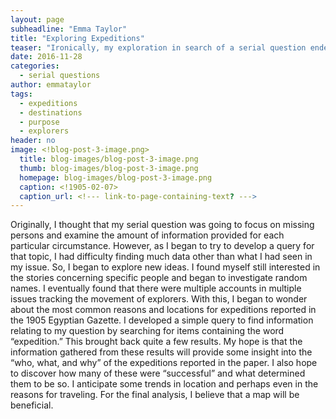 ```yaml
---
layout: page
subheadline: "Emma Taylor"
title: "Exploring Expeditions"
teaser: "Ironically, my exploration in search of a serial question ended with just that...exploration."
date: 2016-11-28 
categories:
  - serial questions
author: emmataylor
tags:
  - expeditions
  - destinations
  - purpose
  - explorers
header: no
image: <!blog-post-3-image.png>
  title: blog-images/blog-post-3-image.png
  thumb: blog-images/blog-post-3-image.png
  homepage: blog-images/blog-post-3-image.png
  caption: <!1905-02-07>
  caption_url: <!--- link-to-page-containing-text? --->
---
```

Originally, I thought that my serial question was going to focus on missing persons and examine the amount of information provided for each particular circumstance. However, as I began to try to develop a query for that topic, I had difficulty finding much data other than what I had seen in my issue. So, I began to explore new ideas. I found myself still interested in the stories concerning specific people and began to investigate random names. I eventually found that there were multiple accounts in multiple issues tracking the movement of explorers. With this, I began to wonder about the most common reasons and locations for expeditions  reported in the 1905 Egyptian Gazette. I developed a simple query to find information relating to my question by searching for items containing the word “expedition.” This brought back quite a few results. My hope is that the information gathered from these results will provide some insight into the “who, what, and why” of the expeditions reported in the paper. I also hope to discover how many of these were “successful” and what determined them to be so. I anticipate some trends in location and perhaps even in the reasons for traveling. For the final analysis, I believe that a map will be beneficial.

